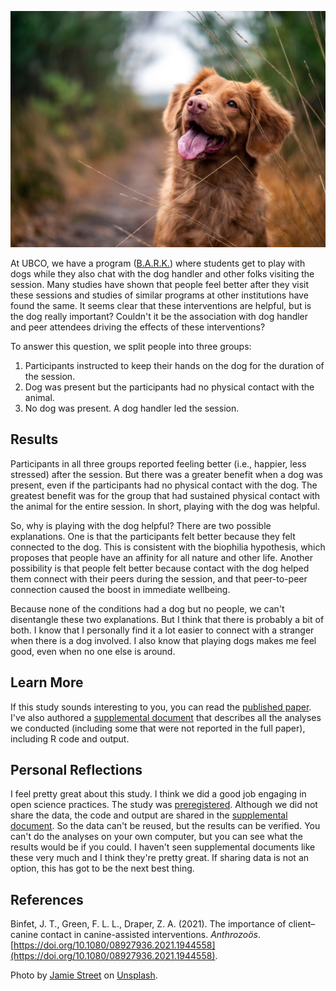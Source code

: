 ---
---
![A happy dog in nature](/assets/images/jamie-street-UtrE5DcgEyg-unsplash.jpg)

At UBCO, we have a program ([B.A.R.K.](https://bark.ok.ubc.ca)) where students get to play with dogs while they also chat with the dog handler and other folks visiting the session. Many studies have shown that people feel better after they visit these sessions and studies of similar programs at other institutions have found the same. It seems clear that these interventions are helpful, but is the dog really important? Couldn't it be the association with dog handler and peer attendees driving the effects of these interventions?

To answer this question, we split people into three groups:

1. Participants instructed to keep their hands on the dog for the duration of the session.
1. Dog was present but the participants had no physical contact with the animal.
1. No dog was present. A dog handler led the session.

## Results

Participants in all three groups reported feeling better (i.e., happier, less stressed) after the session. But there was a greater benefit when a dog was present, even if the participants had no physical contact with the dog. The greatest benefit was for the group that had sustained physical contact with the animal for the entire session. In short, playing with the dog was helpful.

So, why is playing with the dog helpful? There are two possible explanations. One is that the participants felt better because they felt connected to the dog. This is consistent with the biophilia hypothesis, which proposes that people have an affinity for all nature and other life. Another possibility is that people felt better because contact with the dog helped them connect with their peers during the session, and that peer-to-peer connection caused the boost in immediate wellbeing.

Because none of the conditions had a dog but no people, we can't disentangle these two explanations. But I think that there is probably a bit of both. I know that I personally find it a lot easier to connect with a stranger when there is a dog involved. I also know that playing dogs makes me feel good, even when no one else is around.

## Learn More

If this study sounds interesting to you, you can read the [published paper](https://doi.org/10.1080/08927936.2021.1944558). I've also authored a [supplemental document](https://zakarydraper.com/canine-contact-analyses-supplement.html) that describes all the analyses we conducted (including some that were not reported in the full paper), including R code and output.

## Personal Reflections

I feel pretty great about this study. I think we did a good job engaging in open science practices. The study was [preregistered](https://osf.io/jvr23). Although we did not share the data, the code and output are shared in the [supplemental document](https://zakarydraper.com/canine-contact-analyses-supplement.html). So the data can't be reused, but the results can be verified. You can't do the analyses on your own computer, but you can see what the results would be if you could. I haven't seen supplemental documents like these very much and I think they're pretty great. If sharing data is not an option, this has got to be the next best thing.

## References

Binfet, J. T., Green, F. L. L., Draper, Z. A. (2021). The importance of client–canine contact in canine-assisted interventions. *Anthrozoös*. [https://doi.org/10.1080/08927936.2021.1944558](https://doi.org/10.1080/08927936.2021.1944558).

Photo by [Jamie Street](https://unsplash.com/@jamie452?utm_source=unsplash&utm_medium=referral&utm_content=creditCopyText) on [Unsplash](https://unsplash.com/s/photos/dog?utm_source=unsplash&utm_medium=referral&utm_content=creditCopyText).